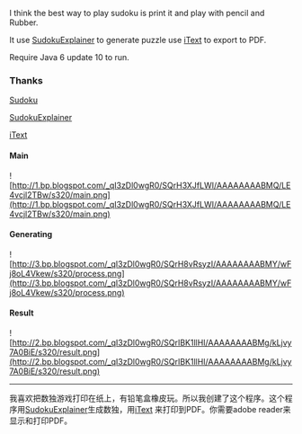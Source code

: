 I think the best way to play sudoku is print it and play with pencil and Rubber.

It use [SudokuExplainer](http://diuf.unifr.ch/people/juillera/Sudoku/Sudoku.html) to generate puzzle use [iText](http://www.lowagie.com/iText) to export to PDF.

Require Java 6 update 10 to run.

### Thanks ###
[Sudoku](http://www.research.att.com/~gsf/sudoku/)

[SudokuExplainer](http://diuf.unifr.ch/people/juillera/Sudoku/Sudoku.html)

[iText](http://www.lowagie.com/iText)


#### Main ####
![http://1.bp.blogspot.com/_qI3zDl0wgR0/SQrH3XJfLWI/AAAAAAAABMQ/LE4vcjl2TBw/s320/main.png](http://1.bp.blogspot.com/_qI3zDl0wgR0/SQrH3XJfLWI/AAAAAAAABMQ/LE4vcjl2TBw/s320/main.png)

#### Generating ####
![http://3.bp.blogspot.com/_qI3zDl0wgR0/SQrH8vRsyzI/AAAAAAAABMY/wFj8oL4Vkew/s320/process.png](http://3.bp.blogspot.com/_qI3zDl0wgR0/SQrH8vRsyzI/AAAAAAAABMY/wFj8oL4Vkew/s320/process.png)

#### Result ####
![http://2.bp.blogspot.com/_qI3zDl0wgR0/SQrIBK1llHI/AAAAAAAABMg/kLjvy7A0BiE/s320/result.png](http://2.bp.blogspot.com/_qI3zDl0wgR0/SQrIBK1llHI/AAAAAAAABMg/kLjvy7A0BiE/s320/result.png)


---

我喜欢把数独游戏打印在纸上，有铅笔盒橡皮玩。所以我创建了这个程序。这个程序用[SudokuExplainer](http://diuf.unifr.ch/people/juillera/Sudoku/Sudoku.html)生成数独，用[iText](http://www.lowagie.com/iText) 来打印到PDF。你需要adobe reader来显示和打印PDF。
